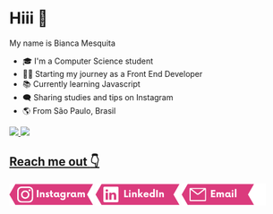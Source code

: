 # Hiii :purple_heart:	

My name is Bianca Mesquita                              
- :mortar_board: I'm a Computer Science student 
- :woman_technologist: Starting my journey as a Front End Developer
- :books: Currently learning Javascript
- :left_speech_bubble: Sharing studies and tips on Instagram
- :earth_americas: From São Paulo, Brasil

<div>
  <a href="https://github.com/biancames">
  <img height="180em" src="https://github-readme-stats.vercel.app/api?username=biancames&show_icons=true&theme=radical&include_all_commits=true&count_private=true"/>
  <img height="180em" src="https://github-readme-stats.vercel.app/api/top-langs/?username=biancames&layout=compact&langs_count=16&theme=radical"/>
<div>

## Reach me out :point_down:
  <a href="https://instagram.com/bia_dev" target="_blank"><img width="150px" src="https://github.com/biancames/biancames/blob/8a5e1142f5ff740ff91842910f716293ae099da6/insta.png" target="_blank"></a>
  <a href="https://www.linkedin.com/in/biancames" target="_blank"><img width="150px" src="https://github.com/biancames/biancames/blob/237fac07eae223059f9a76c40c1c8805b303d890/linkedin.png" target="_blank"></a>
  <a href="mailto:biadev@outlook.com" target="_blank"><img width="150px" src="https://github.com/biancames/biancames/blob/8a5e1142f5ff740ff91842910f716293ae099da6/gmail.png" target="_blank"></a>
